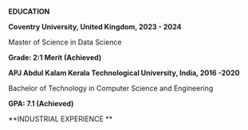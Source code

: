 **EDUCATION**

**Coventry University, United Kingdom, 2023 - 2024**

Master of Science in Data Science

**Grade: 2:1 Merit (Achieved)**

**APJ Abdul Kalam Kerala Technological University, India, 2016 -2020**

 Bachelor of Technology in Computer Science and Engineering

 **GPA: 7.1 (Achieved)**

**INDUSTRIAL EXPERIENCE **
